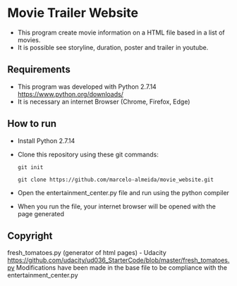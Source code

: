 # Movie Trailer Website
- This program create movie information on a HTML file based in a list of movies.
- It is possible see storyline, duration, poster and trailer in youtube.
## Requirements
- This program was developed with Python 2.7.14
  https://www.python.org/downloads/
- It is necessary an internet Browser (Chrome, Firefox, Edge)
## How to run
- Install Python 2.7.14
- Clone this repository using these git commands:

  `git init`

  `git clone https://github.com/marcelo-almeida/movie_website.git`

- Open the entertainment_center.py file and run using the python compiler
- When you run the file, your internet browser will be opened with the page generated

## Copyright
fresh_tomatoes.py (generator of html pages) -  Udacity
https://github.com/udacity/ud036_StarterCode/blob/master/fresh_tomatoes.py
Modifications have been made in the base file to be compliance with the entertainment_center.py